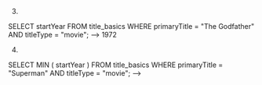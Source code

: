 

3.
 SELECT startYear
FROM title_basics
WHERE primaryTitle = "The Godfather" AND  titleType = "movie";
--> 1972

4. 
SELECT MIN ( startYear )
FROM title_basics
WHERE primaryTitle = "Superman" AND  titleType = "movie";
--> 
